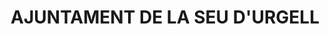 ---
layout: test
title:  "AJUNTAMENT DE LA SEU D'URGELL"
coordinates:
  - group1:
        - [1.462344145058125, 42.358199681120169]
        - [1.462574639845085, 42.358206110623129]
        - [1.462579921967642, 42.358174054339827]
        - [1.462659156623344, 42.358177620413542]
        - [1.462669392282419, 42.358103907016783]
        - [1.462655915500285, 42.358102891806219]
        - [1.46267869206557, 42.357837835532713]
        - [1.462580438693033, 42.3578298420436]
        - [1.462578835962653, 42.357849430613463]
        - [1.462500092911251, 42.357848791726916]
        - [1.462497541308387, 42.357884222515118]
        - [1.462395740718185, 42.357883274292313]
        - [1.462395211830356, 42.357904963440426]
        - [1.462356970114304, 42.357904450478109]
        - [1.462349721895311, 42.357994058867803]
        - [1.462344145058125, 42.358199681120169]
---